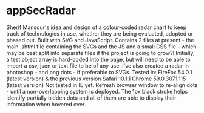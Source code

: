 # appSecRadar
Sherif Mansour's idea and design of a colour-coded radar chart to keep track of technologies in use, whether they are being evaluated, adopted or phased out. 
Built with SVG and JavaScript.
Contains 2 files at present - the main .shtml file containing the SVGs and the JS and a small CSS file - which may be best split into separate files if the project is going to grow?!
Initially, a test object array is hard-coded into the page, but will need to be able to import a csv, json or text file to be of any use.
I've also created a radar in photoshop - and png dots - if preferable to SVGs.
Tested in:   FireFox 54.0.1 (latest version) & the previous version
             Safari 10.1.1
             Chrome 59.0.3071.115 (latest version)
Not tested in IE yet.
Refresh browser window to re-align dots - until a non-overlapping system is deployed. The 1px black stroke helps identify partially hidden dots and all of them are able to display their information when hovered over.
